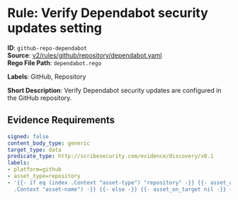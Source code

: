 # Rule: Verify Dependabot security updates setting

**ID**: `github-repo-dependabot`  
**Source**: [v2/rules/github/repository/dependabot.yaml](scribe-public/sample-policies.git/v2/rules/github/repository/dependabot.yaml)  
**Rego File Path**: `dependabot.rego`  

**Labels**: GitHub, Repository

**Short Description**: Verify Dependabot security updates are configured in the GitHub repository.

## Evidence Requirements

```yaml
signed: false
content_body_type: generic
target_type: data
predicate_type: http://scribesecurity.com/evidence/discovery/v0.1
labels:
- platform=github
- asset_type=repository
- '{{- if eq (index .Context "asset-type") "repository" -}} {{- asset_on_target (index
  .Context "asset-name") -}} {{- else -}} {{- asset_on_target nil -}} {{- end -}}'
```
